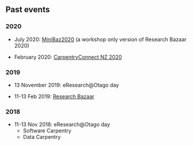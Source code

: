 ## Past events

### 2020

- July 2020: [MiniBaz2020](https://otagocarpentries.github.io/minibaz2020) (a workshop only version of Research Bazaar 2020)

- February 2020: [CarpentryConnect NZ 2020](https://tinyurl.com/carpentryconnectnz2020)

### 2019

- 13 November 2019: eResearch@Otago day

- 11-13 Feb 2019: [Research Bazaar](https://resbaz.github.io/resbaz2019/dunedin/)

### 2018

- 11-13 Nov 2018: eResearch@Otago day
    - Software Carpentry
    - Data Carpentry
